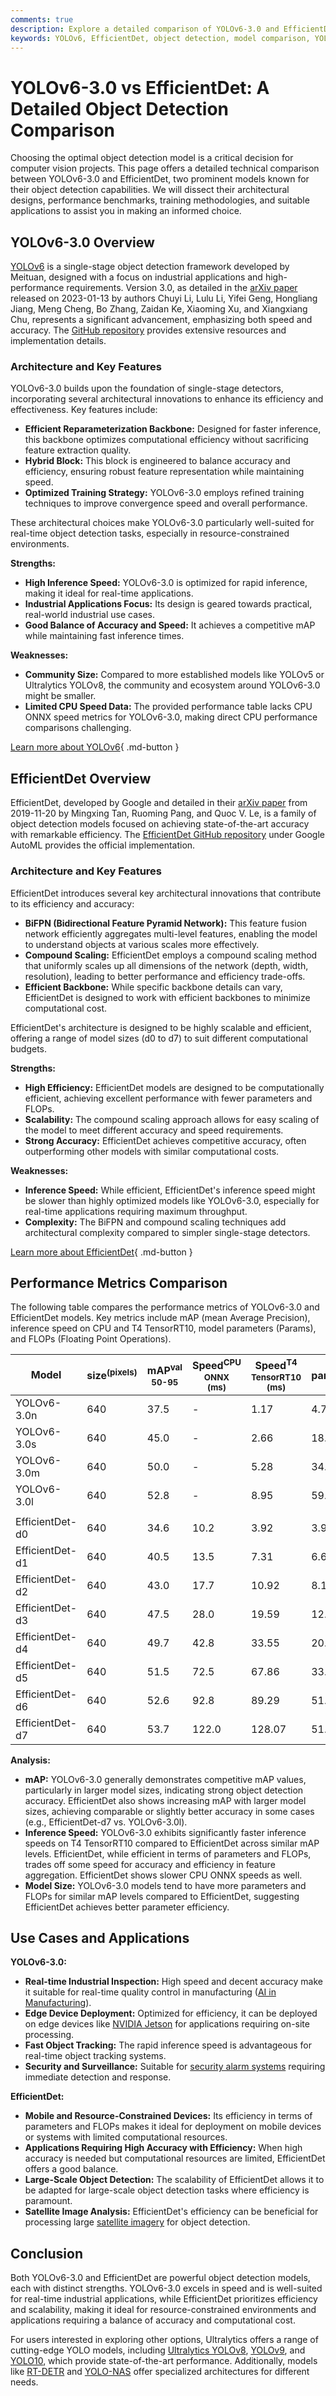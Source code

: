 ```yaml
---
comments: true
description: Explore a detailed comparison of YOLOv6-3.0 and EfficientDet including benchmarks, architectures, and applications for optimal object detection model choice.
keywords: YOLOv6, EfficientDet, object detection, model comparison, YOLOv6-3.0, EfficientDet-d7, computer vision, benchmarks, architecture, real-time detection
---
```


# YOLOv6-3.0 vs EfficientDet: A Detailed Object Detection Comparison

Choosing the optimal object detection model is a critical decision for computer vision projects. This page offers a detailed technical comparison between YOLOv6-3.0 and EfficientDet, two prominent models known for their object detection capabilities. We will dissect their architectural designs, performance benchmarks, training methodologies, and suitable applications to assist you in making an informed choice.

<script async src="https://cdn.jsdelivr.net/npm/chart.js"></script>
<script defer src="../../javascript/benchmark.js"></script>

<canvas id="modelComparisonChart" width="1024" height="400" active-models='["YOLOv6-3.0", "EfficientDet"]'></canvas>

## YOLOv6-3.0 Overview

[YOLOv6](https://docs.ultralytics.com/models/yolov6/) is a single-stage object detection framework developed by Meituan, designed with a focus on industrial applications and high-performance requirements. Version 3.0, as detailed in the [arXiv paper](https://arxiv.org/abs/2301.05586) released on 2023-01-13 by authors Chuyi Li, Lulu Li, Yifei Geng, Hongliang Jiang, Meng Cheng, Bo Zhang, Zaidan Ke, Xiaoming Xu, and Xiangxiang Chu, represents a significant advancement, emphasizing both speed and accuracy. The [GitHub repository](https://github.com/meituan/YOLOv6) provides extensive resources and implementation details.

### Architecture and Key Features

YOLOv6-3.0 builds upon the foundation of single-stage detectors, incorporating several architectural innovations to enhance its efficiency and effectiveness. Key features include:

- **Efficient Reparameterization Backbone:** Designed for faster inference, this backbone optimizes computational efficiency without sacrificing feature extraction quality.
- **Hybrid Block:** This block is engineered to balance accuracy and efficiency, ensuring robust feature representation while maintaining speed.
- **Optimized Training Strategy:** YOLOv6-3.0 employs refined training techniques to improve convergence speed and overall performance.

These architectural choices make YOLOv6-3.0 particularly well-suited for real-time object detection tasks, especially in resource-constrained environments.

**Strengths:**

- **High Inference Speed:** YOLOv6-3.0 is optimized for rapid inference, making it ideal for real-time applications.
- **Industrial Applications Focus:** Its design is geared towards practical, real-world industrial use cases.
- **Good Balance of Accuracy and Speed:** It achieves a competitive mAP while maintaining fast inference times.

**Weaknesses:**

- **Community Size:** Compared to more established models like YOLOv5 or Ultralytics YOLOv8, the community and ecosystem around YOLOv6-3.0 might be smaller.
- **Limited CPU Speed Data:** The provided performance table lacks CPU ONNX speed metrics for YOLOv6-3.0, making direct CPU performance comparisons challenging.

[Learn more about YOLOv6](https://docs.ultralytics.com/models/yolov6/){ .md-button }

## EfficientDet Overview

EfficientDet, developed by Google and detailed in their [arXiv paper](https://arxiv.org/abs/1911.09070) from 2019-11-20 by Mingxing Tan, Ruoming Pang, and Quoc V. Le, is a family of object detection models focused on achieving state-of-the-art accuracy with remarkable efficiency. The [EfficientDet GitHub repository](https://github.com/google/automl/tree/master/efficientdet) under Google AutoML provides the official implementation.

### Architecture and Key Features

EfficientDet introduces several key architectural innovations that contribute to its efficiency and accuracy:

- **BiFPN (Bidirectional Feature Pyramid Network):** This feature fusion network efficiently aggregates multi-level features, enabling the model to understand objects at various scales more effectively.
- **Compound Scaling:** EfficientDet employs a compound scaling method that uniformly scales up all dimensions of the network (depth, width, resolution), leading to better performance and efficiency trade-offs.
- **Efficient Backbone:** While specific backbone details can vary, EfficientDet is designed to work with efficient backbones to minimize computational cost.

EfficientDet's architecture is designed to be highly scalable and efficient, offering a range of model sizes (d0 to d7) to suit different computational budgets.

**Strengths:**

- **High Efficiency:** EfficientDet models are designed to be computationally efficient, achieving excellent performance with fewer parameters and FLOPs.
- **Scalability:** The compound scaling approach allows for easy scaling of the model to meet different accuracy and speed requirements.
- **Strong Accuracy:** EfficientDet achieves competitive accuracy, often outperforming other models with similar computational costs.

**Weaknesses:**

- **Inference Speed:** While efficient, EfficientDet's inference speed might be slower than highly optimized models like YOLOv6-3.0, especially for real-time applications requiring maximum throughput.
- **Complexity:** The BiFPN and compound scaling techniques add architectural complexity compared to simpler single-stage detectors.

[Learn more about EfficientDet](https://github.com/google/automl/tree/master/efficientdet){ .md-button }

## Performance Metrics Comparison

The following table compares the performance metrics of YOLOv6-3.0 and EfficientDet models. Key metrics include mAP (mean Average Precision), inference speed on CPU and T4 TensorRT10, model parameters (Params), and FLOPs (Floating Point Operations).

| Model           | size<sup>(pixels) | mAP<sup>val<br>50-95 | Speed<sup>CPU ONNX<br>(ms) | Speed<sup>T4 TensorRT10<br>(ms) | params<sup>(M) | FLOPs<sup>(B) |
|-----------------|-------------------|----------------------|----------------------------|---------------------------------|----------------|---------------|
| YOLOv6-3.0n     | 640               | 37.5                 | -                          | 1.17                            | 4.7            | 11.4          |
| YOLOv6-3.0s     | 640               | 45.0                 | -                          | 2.66                            | 18.5           | 45.3          |
| YOLOv6-3.0m     | 640               | 50.0                 | -                          | 5.28                            | 34.9           | 85.8          |
| YOLOv6-3.0l     | 640               | 52.8                 | -                          | 8.95                            | 59.6           | 150.7         |
|                 |                   |                      |                            |                                 |                |               |
| EfficientDet-d0 | 640               | 34.6                 | 10.2                       | 3.92                            | 3.9            | 2.54          |
| EfficientDet-d1 | 640               | 40.5                 | 13.5                       | 7.31                            | 6.6            | 6.1           |
| EfficientDet-d2 | 640               | 43.0                 | 17.7                       | 10.92                           | 8.1            | 11.0          |
| EfficientDet-d3 | 640               | 47.5                 | 28.0                       | 19.59                           | 12.0           | 24.9          |
| EfficientDet-d4 | 640               | 49.7                 | 42.8                       | 33.55                           | 20.7           | 55.2          |
| EfficientDet-d5 | 640               | 51.5                 | 72.5                       | 67.86                           | 33.7           | 130.0         |
| EfficientDet-d6 | 640               | 52.6                 | 92.8                       | 89.29                           | 51.9           | 226.0         |
| EfficientDet-d7 | 640               | 53.7                 | 122.0                      | 128.07                          | 51.9           | 325.0         |

**Analysis:**

- **mAP:** YOLOv6-3.0 generally demonstrates competitive mAP values, particularly in larger model sizes, indicating strong object detection accuracy. EfficientDet also shows increasing mAP with larger model sizes, achieving comparable or slightly better accuracy in some cases (e.g., EfficientDet-d7 vs. YOLOv6-3.0l).
- **Inference Speed:** YOLOv6-3.0 exhibits significantly faster inference speeds on T4 TensorRT10 compared to EfficientDet across similar mAP levels. EfficientDet, while efficient in terms of parameters and FLOPs, trades off some speed for accuracy and efficiency in feature aggregation. EfficientDet shows slower CPU ONNX speeds as well.
- **Model Size:** YOLOv6-3.0 models tend to have more parameters and FLOPs for similar mAP levels compared to EfficientDet, suggesting EfficientDet achieves better parameter efficiency.

## Use Cases and Applications

**YOLOv6-3.0:**

- **Real-time Industrial Inspection:** High speed and decent accuracy make it suitable for real-time quality control in manufacturing ([AI in Manufacturing](https://www.ultralytics.com/solutions/ai-in-manufacturing)).
- **Edge Device Deployment:** Optimized for efficiency, it can be deployed on edge devices like [NVIDIA Jetson](https://docs.ultralytics.com/guides/nvidia-jetson/) for applications requiring on-site processing.
- **Fast Object Tracking:** The rapid inference speed is advantageous for real-time object tracking systems.
- **Security and Surveillance:** Suitable for [security alarm systems](https://www.ultralytics.com/blog/security-alarm-system-projects-with-ultralytics-yolov8) requiring immediate detection and response.

**EfficientDet:**

- **Mobile and Resource-Constrained Devices:** Its efficiency in terms of parameters and FLOPs makes it ideal for deployment on mobile devices or systems with limited computational resources.
- **Applications Requiring High Accuracy with Efficiency:** When high accuracy is needed but computational resources are limited, EfficientDet offers a good balance.
- **Large-Scale Object Detection:** The scalability of EfficientDet allows it to be adapted for large-scale object detection tasks where efficiency is paramount.
- **Satellite Image Analysis:** EfficientDet's efficiency can be beneficial for processing large [satellite imagery](https://www.ultralytics.com/blog/using-computer-vision-to-analyse-satellite-imagery) for object detection.

## Conclusion

Both YOLOv6-3.0 and EfficientDet are powerful object detection models, each with distinct strengths. YOLOv6-3.0 excels in speed and is well-suited for real-time industrial applications, while EfficientDet prioritizes efficiency and scalability, making it ideal for resource-constrained environments and applications requiring a balance of accuracy and computational cost.

For users interested in exploring other options, Ultralytics offers a range of cutting-edge YOLO models, including [Ultralytics YOLOv8](https://docs.ultralytics.com/models/yolov8/), [YOLOv9](https://docs.ultralytics.com/models/yolov9/), and [YOLO10](https://docs.ultralytics.com/models/yolov10/), which provide state-of-the-art performance. Additionally, models like [RT-DETR](https://docs.ultralytics.com/models/rtdetr/) and [YOLO-NAS](https://docs.ultralytics.com/models/yolo-nas/) offer specialized architectures for different needs.
